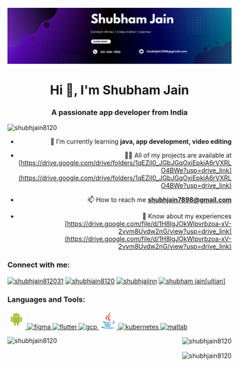 ![logo](https://github.com/shubhjain8120/shubhjain8120/blob/main/LinkedIn%20banner%2001.png)
<h1 align="center">Hi 👋, I'm Shubham Jain</h1>
<h3 align="center">A passionate app developer from India</h3>

<ima align="right" alt="coding" width="400" src="https://user-images.githubusercontent.com/55389276/140866485-8fb1c876-9a8f-4d6a-98dc-08c4981eaf70.gif">

<p align="left"> <img src="https://komarev.com/ghpvc/?username=shubhjain8120&label=Profile%20views&color=0e75b6&style=flat" alt="shubhjain8120" /> </p>

- 🌱 I’m currently learning **java, app development, video editing**

- 👨‍💻 All of my projects are available at [https://drive.google.com/drive/folders/1qEZiI0_JGbJGqOxiEpkiA6rVXRLO4BWe?usp=drive_link](https://drive.google.com/drive/folders/1qEZiI0_JGbJGqOxiEpkiA6rVXRLO4BWe?usp=drive_link)

- 📫 How to reach me **shubhjain7898@gmail.com**

- 📄 Know about my experiences [https://drive.google.com/file/d/1H8lgJOkWlpvrbzoa-xV-2vvm8Uvdw2nG/view?usp=drive_link](https://drive.google.com/file/d/1H8lgJOkWlpvrbzoa-xV-2vvm8Uvdw2nG/view?usp=drive_link)

<h3 align="left">Connect with me:</h3>
<p align="left">
<a href="https://twitter.com/shubhjain812031" target="blank"><img align="center" src="https://raw.githubusercontent.com/rahuldkjain/github-profile-readme-generator/master/src/images/icons/Social/twitter.svg" alt="shubhjain812031" height="30" width="40" /></a>
<a href="https://linkedin.com/in/shubhjain8120" target="blank"><img align="center" src="https://raw.githubusercontent.com/rahuldkjain/github-profile-readme-generator/master/src/images/icons/Social/linked-in-alt.svg" alt="shubhjain8120" height="30" width="40" /></a>
<a href="https://instagram.com/shubhjaiinn" target="blank"><img align="center" src="https://raw.githubusercontent.com/rahuldkjain/github-profile-readme-generator/master/src/images/icons/Social/instagram.svg" alt="shubhjaiinn" height="30" width="40" /></a>
<a href="https://www.youtube.com/c/shubham jain[uitian]" target="blank"><img align="center" src="https://raw.githubusercontent.com/rahuldkjain/github-profile-readme-generator/master/src/images/icons/Social/youtube.svg" alt="shubham jain[uitian]" height="30" width="40" /></a>
</p>

<h3 align="left">Languages and Tools:</h3>
<p align="left"> <a href="https://developer.android.com" target="_blank" rel="noreferrer"> <img src="https://raw.githubusercontent.com/devicons/devicon/master/icons/android/android-original-wordmark.svg" alt="android" width="40" height="40"/> </a> <a href="https://www.figma.com/" target="_blank" rel="noreferrer"> <img src="https://www.vectorlogo.zone/logos/figma/figma-icon.svg" alt="figma" width="40" height="40"/> </a> <a href="https://flutter.dev" target="_blank" rel="noreferrer"> <img src="https://www.vectorlogo.zone/logos/flutterio/flutterio-icon.svg" alt="flutter" width="40" height="40"/> </a> <a href="https://cloud.google.com" target="_blank" rel="noreferrer"> <img src="https://www.vectorlogo.zone/logos/google_cloud/google_cloud-icon.svg" alt="gcp" width="40" height="40"/> </a> <a href="https://www.java.com" target="_blank" rel="noreferrer"> <img src="https://raw.githubusercontent.com/devicons/devicon/master/icons/java/java-original.svg" alt="java" width="40" height="40"/> </a> <a href="https://kubernetes.io" target="_blank" rel="noreferrer"> <img src="https://www.vectorlogo.zone/logos/kubernetes/kubernetes-icon.svg" alt="kubernetes" width="40" height="40"/> </a> <a href="https://www.mathworks.com/" target="_blank" rel="noreferrer"> <img src="https://upload.wikimedia.org/wikipedia/commons/2/21/Matlab_Logo.png" alt="matlab" width="40" height="40"/> </a> </p>

<p><img align="left" src="https://github-readme-stats.vercel.app/api/top-langs?username=shubhjain8120&show_icons=true&locale=en&layout=compact" alt="shubhjain8120" /></p>

<p>&nbsp;<img align="center" src="https://github-readme-stats.vercel.app/api?username=shubhjain8120&show_icons=true&locale=en" alt="shubhjain8120" /></p>

<p><img align="center" src="https://github-readme-streak-stats.herokuapp.com/?user=shubhjain8120&" alt="shubhjain8120" /></p>
